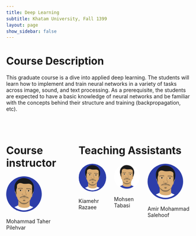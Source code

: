 ```yaml
---
title: Deep Learning
subtitle: Khatam University, Fall 1399
layout: page
show_sidebar: false
---
```


# Course Description

This graduate course is a dive into applied deep learning. The students will learn how to implement and train neural networks in a variety of tasks across image, sound, and text processing. As a prerequisite, the students are expected to have a basic knowledge of neural networks and be familiar with the concepts behind their structure and training (backpropagation, etc).

<div class="container">
 <br><br>
 <div class="columns is-multiline">            
  <div class="column is-4">
   <h1>
    Course instructor
   </h1>
   <div class="column is-6 has-text-centered">
    <img src="./MeVectorized4.png" height="auto" width="96" style="border-radius:100%">
    <p class="subtitle is-5">Mohammad Taher Pilehvar</p>
   </div>
  </div>
  <div class="column is-8">
   <h1>
    Teaching Assistants
   </h1>
   <div class="columns is-multiline">
    <div class="column is-3 has-text-centered">
     <img src="./MeVectorized4.png" height="auto" width="96" style="border-radius:100%">
     <p class="subtitle is-5">Kiamehr Razaee</p>
    </div>
    <div class="column is-3 has-text-centered">
     <img src="./MeVectorized3.jpg" height="auto" width="96" style="border-radius:100%">
     <p class="subtitle is-5">Mohsen Tabasi</p>
    </div>
    <div class="column is-3 has-text-centered">
     <img src="./MeVectorized4.png" height="auto" width="96" style="border-radius:100%">
     <p class="subtitle is-5">Amir Mohammad Salehoof</p>
    </div>
 </div>
</div>
